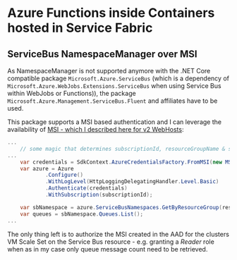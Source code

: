 # Azure Functions inside Containers hosted in Service Fabric

## ServiceBus NamespaceManager over MSI

As NamespaceManager is not supported anymore with the .NET Core compatible package ```Microsoft.Azure.ServiceBus``` (which is a dependency of ```Microsoft.Azure.WebJobs.Extensions.ServiceBus``` when using Service Bus within WebJobs or Functions)), the package ```Microsoft.Azure.Management.ServiceBus.Fluent``` and affiliates have to be used.

This package supports a MSI based authentication and I can leverage the availability of [MSI - which I described here for v2 WebHosts](./part2.md):

```CS
...
    // some magic that determines subscriptionId, resourceGroupName & sbNamespaceName
...
    var credentials = SdkContext.AzureCredentialsFactory.FromMSI(new MSILoginInformation(MSIResourceType.VirtualMachine), AzureEnvironment.AzureGlobalCloud);
    var azure = Azure
            .Configure()
            .WithLogLevel(HttpLoggingDelegatingHandler.Level.Basic)
            .Authenticate(credentials)
            .WithSubscription(subscriptionId);

    var sbNamespace = azure.ServiceBusNamespaces.GetByResourceGroup(resourceGroupName, sbNamespaceName);
    var queues = sbNamespace.Queues.List();
...
```

The only thing left is to authorize the MSI created in the AAD for the clusters VM Scale Set on the Service Bus resource - e.g. granting a _Reader_ role when as in my case only queue message count need to be retrieved.